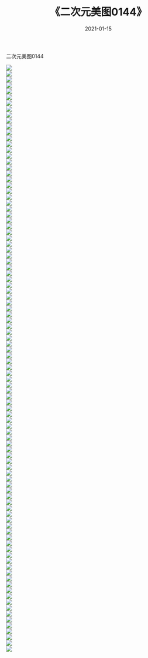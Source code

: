 ﻿---
layout: post
title:  《二次元美图0144》
date:   2021-01-15
img: http://imgx.orgx.ga/二次元/2021/二次元美图0144/000.jpg
categories: [美女, 清纯, 唯美]
---

二次元美图0144

 ![](http://imgx.orgx.ga/二次元/2021/二次元美图0144/001.jpg) <br>![](http://imgx.orgx.ga/二次元/2021/二次元美图0144/002.jpg) <br>![](http://imgx.orgx.ga/二次元/2021/二次元美图0144/003.jpg) <br>![](http://imgx.orgx.ga/二次元/2021/二次元美图0144/004.jpg) <br>![](http://imgx.orgx.ga/二次元/2021/二次元美图0144/005.jpg) <br>![](http://imgx.orgx.ga/二次元/2021/二次元美图0144/006.jpg) <br>![](http://imgx.orgx.ga/二次元/2021/二次元美图0144/007.jpg) <br>![](http://imgx.orgx.ga/二次元/2021/二次元美图0144/008.jpg) <br>![](http://imgx.orgx.ga/二次元/2021/二次元美图0144/009.jpg) <br>![](http://imgx.orgx.ga/二次元/2021/二次元美图0144/010.jpg) <br>![](http://imgx.orgx.ga/二次元/2021/二次元美图0144/011.jpg) <br>![](http://imgx.orgx.ga/二次元/2021/二次元美图0144/012.jpg) <br>![](http://imgx.orgx.ga/二次元/2021/二次元美图0144/013.jpg) <br>![](http://imgx.orgx.ga/二次元/2021/二次元美图0144/014.jpg) <br>![](http://imgx.orgx.ga/二次元/2021/二次元美图0144/015.jpg) <br>![](http://imgx.orgx.ga/二次元/2021/二次元美图0144/016.jpg) <br>![](http://imgx.orgx.ga/二次元/2021/二次元美图0144/017.jpg) <br>![](http://imgx.orgx.ga/二次元/2021/二次元美图0144/018.jpg) <br>![](http://imgx.orgx.ga/二次元/2021/二次元美图0144/019.jpg) <br>![](http://imgx.orgx.ga/二次元/2021/二次元美图0144/020.jpg) <br>![](http://imgx.orgx.ga/二次元/2021/二次元美图0144/021.jpg) <br>![](http://imgx.orgx.ga/二次元/2021/二次元美图0144/022.jpg) <br>![](http://imgx.orgx.ga/二次元/2021/二次元美图0144/023.jpg) <br>![](http://imgx.orgx.ga/二次元/2021/二次元美图0144/024.jpg) <br>![](http://imgx.orgx.ga/二次元/2021/二次元美图0144/025.jpg) <br>![](http://imgx.orgx.ga/二次元/2021/二次元美图0144/026.jpg) <br>![](http://imgx.orgx.ga/二次元/2021/二次元美图0144/027.jpg) <br>![](http://imgx.orgx.ga/二次元/2021/二次元美图0144/028.jpg) <br>![](http://imgx.orgx.ga/二次元/2021/二次元美图0144/029.jpg) <br>![](http://imgx.orgx.ga/二次元/2021/二次元美图0144/030.jpg) <br>![](http://imgx.orgx.ga/二次元/2021/二次元美图0144/031.jpg) <br>![](http://imgx.orgx.ga/二次元/2021/二次元美图0144/032.jpg) <br>![](http://imgx.orgx.ga/二次元/2021/二次元美图0144/033.jpg) <br>![](http://imgx.orgx.ga/二次元/2021/二次元美图0144/034.jpg) <br>![](http://imgx.orgx.ga/二次元/2021/二次元美图0144/035.jpg) <br>![](http://imgx.orgx.ga/二次元/2021/二次元美图0144/036.jpg) <br>![](http://imgx.orgx.ga/二次元/2021/二次元美图0144/037.jpg) <br>![](http://imgx.orgx.ga/二次元/2021/二次元美图0144/038.jpg) <br>![](http://imgx.orgx.ga/二次元/2021/二次元美图0144/039.jpg) <br>![](http://imgx.orgx.ga/二次元/2021/二次元美图0144/040.jpg) <br>![](http://imgx.orgx.ga/二次元/2021/二次元美图0144/041.jpg) <br>![](http://imgx.orgx.ga/二次元/2021/二次元美图0144/042.jpg) <br>![](http://imgx.orgx.ga/二次元/2021/二次元美图0144/043.jpg) <br>![](http://imgx.orgx.ga/二次元/2021/二次元美图0144/044.jpg) <br>![](http://imgx.orgx.ga/二次元/2021/二次元美图0144/045.jpg) <br>![](http://imgx.orgx.ga/二次元/2021/二次元美图0144/046.jpg) <br>![](http://imgx.orgx.ga/二次元/2021/二次元美图0144/047.jpg) <br>![](http://imgx.orgx.ga/二次元/2021/二次元美图0144/048.jpg) <br>![](http://imgx.orgx.ga/二次元/2021/二次元美图0144/049.jpg) <br>![](http://imgx.orgx.ga/二次元/2021/二次元美图0144/050.jpg) <br>![](http://imgx.orgx.ga/二次元/2021/二次元美图0144/051.jpg) <br>![](http://imgx.orgx.ga/二次元/2021/二次元美图0144/052.jpg) <br>![](http://imgx.orgx.ga/二次元/2021/二次元美图0144/053.jpg) <br>![](http://imgx.orgx.ga/二次元/2021/二次元美图0144/054.jpg) <br>![](http://imgx.orgx.ga/二次元/2021/二次元美图0144/055.jpg) <br>![](http://imgx.orgx.ga/二次元/2021/二次元美图0144/056.jpg) <br>![](http://imgx.orgx.ga/二次元/2021/二次元美图0144/057.jpg) <br>![](http://imgx.orgx.ga/二次元/2021/二次元美图0144/058.jpg) <br>![](http://imgx.orgx.ga/二次元/2021/二次元美图0144/059.jpg) <br>![](http://imgx.orgx.ga/二次元/2021/二次元美图0144/060.jpg) <br>![](http://imgx.orgx.ga/二次元/2021/二次元美图0144/061.jpg) <br>![](http://imgx.orgx.ga/二次元/2021/二次元美图0144/062.jpg) <br>![](http://imgx.orgx.ga/二次元/2021/二次元美图0144/063.jpg) <br>![](http://imgx.orgx.ga/二次元/2021/二次元美图0144/064.jpg) <br>![](http://imgx.orgx.ga/二次元/2021/二次元美图0144/065.jpg) <br>![](http://imgx.orgx.ga/二次元/2021/二次元美图0144/066.jpg) <br>![](http://imgx.orgx.ga/二次元/2021/二次元美图0144/067.jpg) <br>![](http://imgx.orgx.ga/二次元/2021/二次元美图0144/068.jpg) <br>![](http://imgx.orgx.ga/二次元/2021/二次元美图0144/069.jpg) <br>![](http://imgx.orgx.ga/二次元/2021/二次元美图0144/070.jpg) <br>![](http://imgx.orgx.ga/二次元/2021/二次元美图0144/071.jpg) <br>![](http://imgx.orgx.ga/二次元/2021/二次元美图0144/072.jpg) <br>![](http://imgx.orgx.ga/二次元/2021/二次元美图0144/073.jpg) <br>![](http://imgx.orgx.ga/二次元/2021/二次元美图0144/074.jpg) <br>![](http://imgx.orgx.ga/二次元/2021/二次元美图0144/075.jpg) <br>![](http://imgx.orgx.ga/二次元/2021/二次元美图0144/076.jpg) <br>![](http://imgx.orgx.ga/二次元/2021/二次元美图0144/077.jpg) <br>![](http://imgx.orgx.ga/二次元/2021/二次元美图0144/078.jpg) <br>![](http://imgx.orgx.ga/二次元/2021/二次元美图0144/079.jpg) <br>![](http://imgx.orgx.ga/二次元/2021/二次元美图0144/080.jpg) <br>![](http://imgx.orgx.ga/二次元/2021/二次元美图0144/081.jpg) <br>![](http://imgx.orgx.ga/二次元/2021/二次元美图0144/082.jpg) <br>![](http://imgx.orgx.ga/二次元/2021/二次元美图0144/083.jpg) <br>![](http://imgx.orgx.ga/二次元/2021/二次元美图0144/084.jpg) <br>![](http://imgx.orgx.ga/二次元/2021/二次元美图0144/085.jpg) <br>![](http://imgx.orgx.ga/二次元/2021/二次元美图0144/086.jpg) <br>![](http://imgx.orgx.ga/二次元/2021/二次元美图0144/087.jpg) <br>![](http://imgx.orgx.ga/二次元/2021/二次元美图0144/088.jpg) <br>![](http://imgx.orgx.ga/二次元/2021/二次元美图0144/089.jpg) <br>![](http://imgx.orgx.ga/二次元/2021/二次元美图0144/090.jpg) <br>![](http://imgx.orgx.ga/二次元/2021/二次元美图0144/091.jpg) <br>![](http://imgx.orgx.ga/二次元/2021/二次元美图0144/092.jpg) <br>![](http://imgx.orgx.ga/二次元/2021/二次元美图0144/093.jpg) <br>![](http://imgx.orgx.ga/二次元/2021/二次元美图0144/094.jpg) <br>![](http://imgx.orgx.ga/二次元/2021/二次元美图0144/095.jpg) <br>![](http://imgx.orgx.ga/二次元/2021/二次元美图0144/096.jpg) <br>![](http://imgx.orgx.ga/二次元/2021/二次元美图0144/097.jpg) <br>![](http://imgx.orgx.ga/二次元/2021/二次元美图0144/098.jpg) <br>![](http://imgx.orgx.ga/二次元/2021/二次元美图0144/099.jpg) <br>![](http://imgx.orgx.ga/二次元/2021/二次元美图0144/100.jpg) <br>